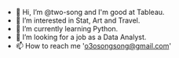 - 👋 Hi, I’m @two-song and I'm good at Tableau.
- 👀 I’m interested in Stat, Art and Travel.
- 🌱 I’m currently learning Python.
- 💞️ I’m looking for a job as a Data Analyst.
- 📫 How to reach me 'o3osongsong@gmail.com'

<!---
two-song/two-song is a ✨ special ✨ repository because its `README.md` (this file) appears on your GitHub profile.
You can click the Preview link to take a look at your changes.
--->
